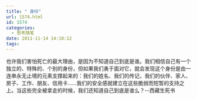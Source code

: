 ```yaml
---
title: " 身份"
url: 1574.html
id: 1574
categories:
  - 思考随笔
date: 2011-11-14 14:10:12
tags:
---
```


也许我们害怕死亡的最大理由，是因为不知道自己到底是谁。我们相信自己有一个独立的、特殊的、个别的身份，但如果我们勇于面对它，就会发现这个身份是由一连串永无止境的元素支撑起来的：我们的姓名、我们的传记，我们的伙伴、家人、房子、工作、朋友、信用卡......我们的安全感就建立在这些脆弱而短暂的支持之上。当这些完全被拿走的时候，我们还知道自己到底是谁么？--西藏生死书